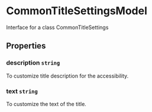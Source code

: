 # CommonTitleSettingsModel

Interface for a class CommonTitleSettings

## Properties

### description `string`

To customize title description for the accessibility.

### text `string`

To customize the text of the title.
